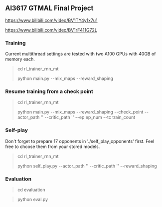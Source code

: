 ## AI3617 GTMAL Final Project

https://www.bilibili.com/video/BV1TY4y1x7u1

https://www.bilibili.com/video/BV1rF411G72L


### Training

Current multithread settings are tested with two A100 GPUs with 40GB of memory each.

> cd rl_trainer_rnn_mt
> 
> python main.py --mix_maps --reward_shaping

### Resume training from a check point

> cd rl_trainer_rnn_mt
> 
> python main.py --mix_maps --reward_shaping --check_point --actor_path '' --critic_path '' --ep ep_num --tc train_count

### Self-play
Don't forget to prepare 17 opponents in './self_play_opponents' first. Feel free to choose them from your stored models.

> cd rl_trainer_rnn_mt
> 
> python self_play.py --actor_path '' --critic_path '' --reward_shaping

### Evaluation
> cd evaluation

> python eval.py
